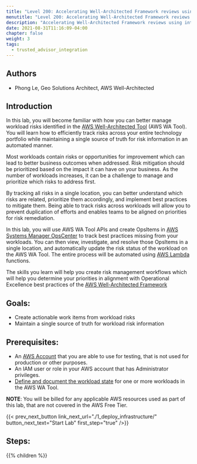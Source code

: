 ```yaml
---
title: "Level 200: Accelerating Well-Architected Framework reviews using integrated AWS Trusted Advisor insights"
menutitle: "Level 200: Accelerating Well-Architected Framework reviews using integrated AWS Trusted Advisor insights"
description: "Accelerating Well-Architected Framework reviews using integrated AWS Trusted Advisor insights"
date: 2021-08-31T11:16:09-04:00
chapter: false
weight: 3
tags:
  - trusted_advisor_integration
---
```

## Authors

* Phong Le, Geo Solutions Architect, AWS Well-Architected

## Introduction

In this lab, you will become familiar with how you can better manage workload risks identified in the [AWS Well-Architected Tool](https://aws.amazon.com/well-architected-tool/) (AWS WA Tool). You will learn how to efficiently track risks across your entire technology portfolio while maintaining a single source of truth for risk information in an automated manner.

Most workloads contain risks or opportunities for improvement which can lead to better business outcomes when addressed. Risk mitigation should be prioritized based on the impact it can have on your business. As the number of workloads increases, it can be a challenge to manage and prioritize which risks to address first.

By tracking all risks in a single location, you can better understand which risks are related, prioritize them accordingly, and implement best practices to mitigate them. Being able to track risks across workloads will allow you to prevent duplication of efforts and enables teams to be aligned on priorities for risk remediation.

In this lab, you will use AWS WA Tool APIs and create OpsItems in [AWS Systems Manager OpsCenter](https://docs.aws.amazon.com/systems-manager/latest/userguide/OpsCenter.html) to track best practices missing from your workloads. You can then view, investigate, and resolve those OpsItems in a single location, and automatically update the risk status of the workload on the AWS WA Tool. The entire process will be automated using [AWS Lambda](https://aws.amazon.com/lambda/) functions.

The skills you learn will help you create risk management workflows which will help you determine your priorities in alignment with Operational Excellence best practices of the [AWS Well-Architected Framework](https://aws.amazon.com/architecture/well-architected/)

## Goals:

* Create actionable work items from workload risks
* Maintain a single source of truth for workload risk information

## Prerequisites:

* An [AWS Account](https://portal.aws.amazon.com/gp/aws/developer/registration/index.html) that you are able to use for testing, that is not used for production or other purposes.
* An IAM user or role in your AWS account that has Administrator privileges.
* [Define and document the workload state](https://wellarchitectedlabs.com/well-architectedtool/100_labs/100_walkthrough_of_the_well-architected_tool/) for one or more workloads in the AWS WA Tool.

**NOTE**: You will be billed for any applicable AWS resources used as part of this lab, that are not covered in the AWS Free Tier.

{{< prev_next_button link_next_url="./1_deploy_infrastructure/" button_next_text="Start Lab" first_step="true" />}}

## Steps:
{{% children  %}}
